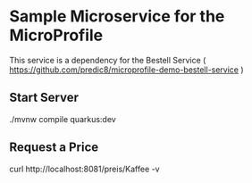 # Sample Microservice for the MicroProfile

This service is a dependency for the Bestell Service ( https://github.com/predic8/microprofile-demo-bestell-service )

## Start Server

 ./mvnw compile quarkus:dev
 

## Request a Price
 
curl  http://localhost:8081/preis/Kaffee -v
